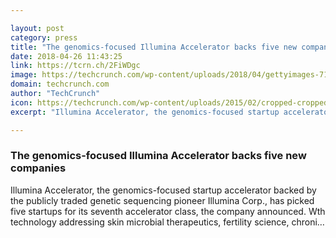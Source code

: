 ```yaml
---

layout: post
category: press
title: "The genomics-focused Illumina Accelerator backs five new companies"
date: 2018-04-26 11:43:25
link: https://tcrn.ch/2FiWDgc
image: https://techcrunch.com/wp-content/uploads/2018/04/gettyimages-713768587.jpg?w=542
domain: techcrunch.com
author: "TechCrunch"
icon: https://techcrunch.com/wp-content/uploads/2015/02/cropped-cropped-favicon-gradient.png?w=180
excerpt: "Illumina Accelerator, the genomics-focused startup accelerator backed by the publicly traded genetic sequencing pioneer Illumina Corp., has picked five startups for its seventh accelerator class, the company announced. Wth technology addressing skin microbial therapeutics, fertility science, chroni…"

---
```


### The genomics-focused Illumina Accelerator backs five new companies

Illumina Accelerator, the genomics-focused startup accelerator backed by the publicly traded genetic sequencing pioneer Illumina Corp., has picked five startups for its seventh accelerator class, the company announced. Wth technology addressing skin microbial therapeutics, fertility science, chroni…